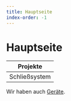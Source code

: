 ```yaml
---
title: Hauptseite
index-order: -1
---
```


Hauptseite
============

|Projekte                       |
|-------------------------------|
|Schließsystem                  |

Wir haben auch [Geräte](Geräte/index.html).